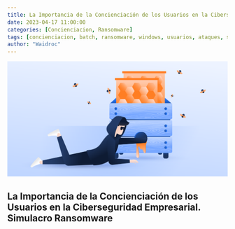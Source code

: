 ```yaml
---
title: La Importancia de la Concienciación de los Usuarios en la Ciberseguridad Empresarial. Simulacro Ransomware
date: 2023-04-17 11:00:00
categories: [Concienciacion, Ransomware]
tags: [concienciacion, batch, ransomware, windows, usuarios, ataques, simulacro]    
author: "Waidroc"
---
```



![Portada](/assets/img/2023-04-21/portada-honeypot.png)


<h2> La Importancia de la Concienciación de los Usuarios en la Ciberseguridad Empresarial. Simulacro Ransomware </h2>
